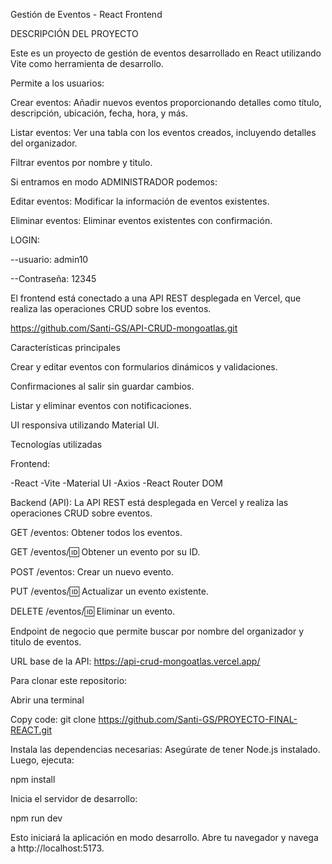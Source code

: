 Gestión de Eventos - React Frontend

DESCRIPCIÓN DEL PROYECTO
     
Este es un proyecto de gestión de eventos desarrollado en React utilizando Vite como herramienta de desarrollo. 

Permite a los usuarios:

Crear eventos: Añadir nuevos eventos proporcionando detalles como título, descripción, ubicación, fecha, hora, y más.

Listar eventos: Ver una tabla con los eventos creados, incluyendo detalles del organizador.

Filtrar eventos por nombre y titulo.

Si entramos en modo ADMINISTRADOR podemos:

Editar eventos: Modificar la información de eventos existentes.

Eliminar eventos: Eliminar eventos existentes con confirmación.



LOGIN: 

--usuario: admin10 

--Contraseña: 12345


El frontend está conectado a una API REST desplegada en Vercel, que realiza las operaciones CRUD sobre los eventos.

https://github.com/Santi-GS/API-CRUD-mongoatlas.git

Características principales

Crear y editar eventos con formularios dinámicos y validaciones.

Confirmaciones al salir sin guardar cambios.

Listar y eliminar eventos con notificaciones.

UI responsiva utilizando Material UI.

Tecnologías utilizadas

Frontend:

-React
-Vite
-Material UI
-Axios
-React Router DOM


Backend (API):
La API REST está desplegada en Vercel y realiza las operaciones CRUD sobre eventos.

GET /eventos: Obtener todos los eventos.

GET /eventos/:id: Obtener un evento por su ID.

POST /eventos: Crear un nuevo evento.

PUT /eventos/:id: Actualizar un evento existente.

DELETE /eventos/:id: Eliminar un evento.

Endpoint de negocio que permite buscar por nombre del organizador y titulo de eventos.

URL base de la API:
https://api-crud-mongoatlas.vercel.app/

Para clonar este repositorio:

Abrir una terminal

Copy code:
git clone https://github.com/Santi-GS/PROYECTO-FINAL-REACT.git

Instala las dependencias necesarias: Asegúrate de tener Node.js instalado. Luego, ejecuta:

npm install

Inicia el servidor de desarrollo:

npm run dev

Esto iniciará la aplicación en modo desarrollo. Abre tu navegador y navega a http://localhost:5173.

   
